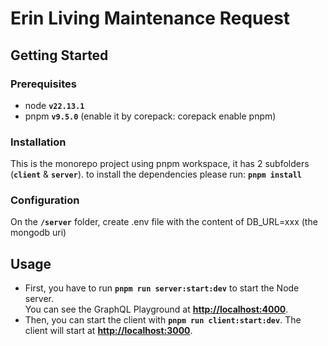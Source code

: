 # Erin Living Maintenance Request

## Getting Started
### Prerequisites
- node **`v22.13.1`**
- pnpm **`v9.5.0`** (enable it by corepack: corepack enable pnpm)

### Installation
This is the monorepo project using pnpm workspace, it has 2 subfolders (**`client`** & **`server`**). to install the dependencies please run: **`pnpm install`**

### Configuration
On the **`/server`** folder, create .env file with the content of DB_URL=xxx (the mongodb uri)

## Usage
- First, you have to run **`pnpm run server:start:dev`** to start the Node server.  
  You can see the GraphQL Playground at **[http://localhost:4000](http://localhost:4000)**.
- Then, you can start the client with **`pnpm run client:start:dev`**. The client will start at **[http://localhost:3000](http://localhost:3000)**.

